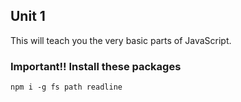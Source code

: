 ## Unit 1
This will teach you the very basic parts of JavaScript. 

### Important!! Install these packages

`npm i -g fs path readline`
